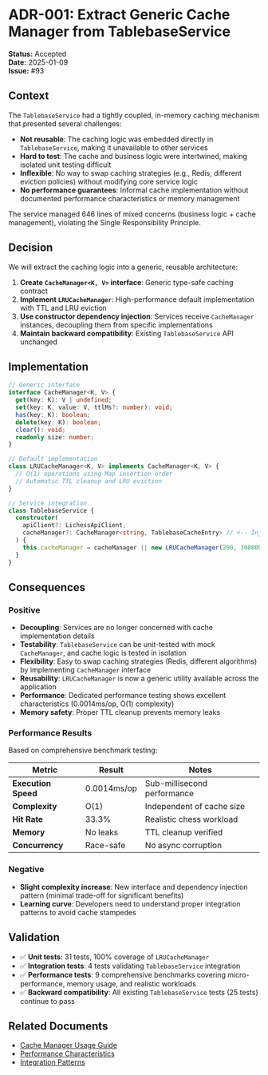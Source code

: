 # ADR-001: Extract Generic Cache Manager from TablebaseService

**Status:** Accepted  
**Date:** 2025-01-09  
**Issue:** #93

## Context

The `TablebaseService` had a tightly coupled, in-memory caching mechanism that presented several challenges:

- **Not reusable**: The caching logic was embedded directly in `TablebaseService`, making it unavailable to other services
- **Hard to test**: The cache and business logic were intertwined, making isolated unit testing difficult
- **Inflexible**: No way to swap caching strategies (e.g., Redis, different eviction policies) without modifying core service logic
- **No performance guarantees**: Informal cache implementation without documented performance characteristics or memory management

The service managed 646 lines of mixed concerns (business logic + cache management), violating the Single Responsibility Principle.

## Decision

We will extract the caching logic into a generic, reusable architecture:

1. **Create `CacheManager<K, V>` interface**: Generic type-safe caching contract
2. **Implement `LRUCacheManager`**: High-performance default implementation with TTL and LRU eviction
3. **Use constructor dependency injection**: Services receive `CacheManager` instances, decoupling them from specific implementations
4. **Maintain backward compatibility**: Existing `TablebaseService` API unchanged

## Implementation

```typescript
// Generic interface
interface CacheManager<K, V> {
  get(key: K): V | undefined;
  set(key: K, value: V, ttlMs?: number): void;
  has(key: K): boolean;
  delete(key: K): boolean;
  clear(): void;
  readonly size: number;
}

// Default implementation
class LRUCacheManager<K, V> implements CacheManager<K, V> {
  // O(1) operations using Map insertion order
  // Automatic TTL cleanup and LRU eviction
}

// Service integration
class TablebaseService {
  constructor(
    apiClient?: LichessApiClient,
    cacheManager?: CacheManager<string, TablebaseCacheEntry> // <-- Injected
  ) {
    this.cacheManager = cacheManager || new LRUCacheManager(200, 300000);
  }
}
```

## Consequences

### Positive

- **Decoupling**: Services are no longer concerned with cache implementation details
- **Testability**: `TablebaseService` can be unit-tested with mock `CacheManager`, and cache logic is tested in isolation
- **Flexibility**: Easy to swap caching strategies (Redis, different algorithms) by implementing `CacheManager` interface
- **Reusability**: `LRUCacheManager` is now a generic utility available across the application
- **Performance**: Dedicated performance testing shows excellent characteristics (0.0014ms/op, O(1) complexity)
- **Memory safety**: Proper TTL cleanup prevents memory leaks

### Performance Results

Based on comprehensive benchmark testing:

| Metric              | Result      | Notes                       |
| ------------------- | ----------- | --------------------------- |
| **Execution Speed** | 0.0014ms/op | Sub-millisecond performance |
| **Complexity**      | O(1)        | Independent of cache size   |
| **Hit Rate**        | 33.3%       | Realistic chess workload    |
| **Memory**          | No leaks    | TTL cleanup verified        |
| **Concurrency**     | Race-safe   | No async corruption         |

### Negative

- **Slight complexity increase**: New interface and dependency injection pattern (minimal trade-off for significant benefits)
- **Learning curve**: Developers need to understand proper integration patterns to avoid cache stampedes

## Validation

- ✅ **Unit tests**: 31 tests, 100% coverage of `LRUCacheManager`
- ✅ **Integration tests**: 4 tests validating `TablebaseService` integration
- ✅ **Performance tests**: 9 comprehensive benchmarks covering micro-performance, memory usage, and realistic workloads
- ✅ **Backward compatibility**: All existing `TablebaseService` tests (25 tests) continue to pass

## Related Documents

- [Cache Manager Usage Guide](../shared/lib/cache/README.md)
- [Performance Characteristics](../shared/lib/cache/PERFORMANCE.md)
- [Integration Patterns](../shared/lib/cache/INTEGRATION.md)
